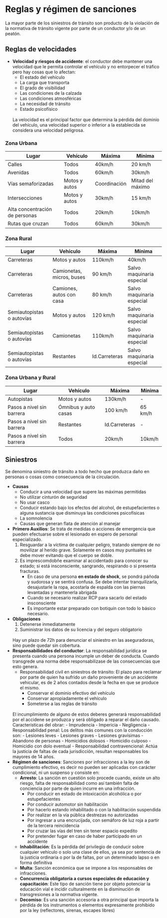 # Reglas y régimen de sanciones
La mayor parte de los siniestros de tránsito son producto de la violación de la normativa de tránsito vigente por parte de un conductor y/o de un peatón.

## Reglas de velocidades
- **Velocidad y riesgos de accidente**: el conductor debe mantener una velocidad que le permita controlar el vehículo y no entorpecer el tráfico pero hay cosas que lo afectan:
    - El estado del vehículo
    - La carga que transporta
    - El grado de visibilidad
    - Las condiciones de la calzada
    - Las condiciones atmosféricas
    - La necesidad de tránsito
    - Estado psicofísico
    <br>
    La velocidad es el principal factor que determina la pérdida del dominio del vehículo, una velocidad superior o inferior a la establecida se considera una velocidad peligrosa.

### Zona Urbana

| Lugar | Vehículo | Máxima | Mínima |
| ----- | ----- | ----- | ----- |
| Calles | Todos | 40km/h | 20 km/h |
| Avenidas | Todos | 60km/h | 30km/h |
| Vías semaforizadas | Motos y autos | Coordinación | Mitad del máximo | 
| Intersecciones | Motos y autos | 30km/h | 15 km/h |
| Alta concentración de personas | Todos | 20km/h | 10km/h |
| Rutas que cruzan | Todos | 60km/h | 30km/h |

### Zona Rural
| Lugar | Vehículo | Máxima | Mínima |
| ----- | ----- | ----- | ----- |
| Carreteras | Motos y autos | 110km/h | 40km/h |
| Carreteras | Camionetas, micros, buses | 90 km/h | Salvo maquinaria especial |
| Carreteras | Camiones, autos con casa | 80 km/h | Salvo maquinaria especial |
| Semiautopistas o autovías | Motos y autos | 120 km/h | Salvo maquinaria especial |
| Semiautopistas o autovías | Camionetas | 110km/h | Salvo maquinaria especial |
| Semiautopistas o autovías | Restantes | Id.Carreteras | Salvo maquinaria especial |

### Zona Urbana y Rural
| Lugar | Vehículo | Máxima | Mínima |
| ----- | ----- | ----- | ----- |
| Autopistas | Motos y autos | 130km/h | - |
| Pasos a nivel sin barrera | Ómnibus y auto casas | 100 km/h | 65 km/h |
| Pasos a nivel sin barrera | Restantes | Id.Carreteras | - |
| Pasos a nivel sin barrera | Todos | 20km/h | 10km/h |

## Siniestros
Se denomina siniestro de tránsito a todo hecho que produzca daño en personas o cosas como consecuencia de la circulación.
- **Causas**
    - Conducir a una velocidad que supere las máximas permitidas
    - No utilizar cinturón de seguridad
    - No usar casco
    - Conducir estando bajo los efectos del alcohol, de estupefacientes o alguna sustancia que disminuya las condiciones psicofísicas
    - La somnolencia
    - Causas que generan flata de atención al manejar
- **Primero Auxilios**: Se trata de medidas o acciones de emergencia que pueden efectuarse sobre el lesionado en espero de personal especializado.
    1. Resguardar a la víctima de cualquier peligro, tratando siempre de no movilizar al herido grave. Solamente en casos muy puntuales se debe mover evitando que el cuerpo se doble.
    2. Es imprescomdobñe examinar al accidentado para conocer su estado; si está insconsciente, sangrando, respirando o si presenta fracturas.
        - En caso de una persona **en estado de shock**, se pondrá páñoda y sudorosa y se sentirá confusa. Se debe intentar tranquilizarla, desajustarle la ropa, acostarla de espalda con las piernas levantadas y mantenerla abrigada
        - Cuando se necesario realizar RCP para sacarlo del estado insconsciente
        - Es importante estar preparado con botiquín con todo lo básico necesario.
- **Obligaciones**
    1. Detenerse inmediatamente
    2. Suministrar los datos de su licencia y del seguro obligatorio
    <br>
    Hay un plazo de 72h para denunciar el siniestro en las aseguradoras, sino puede quedar sin cobertura.
- **Responsabilidades del conductor**: La responsabilidad jurídica se presenta cuando una persona incumple un deber de conducta. Cuando transgrede una norma debe responsabilizase de las consecuencias que esto genera.
    - Responsabilidad civil en siniestros de tránsito: El plazo para reclamar por parte de quien ha sufrido un daño proveniente de un accidente vehicular, es de 2 años contados desde la fecha en que se produce el mismo.
        - Conservar el dominio efectivo del vehículo
        - Conservar apropiadamente el vehículo
        - Someterse a las reglas de tránsito
    <br>
    El incumplimiento de alguno de estos deberes generará responsabilidad por el accidene se produzca y será obligado a reparar el daño causado.
    Características del obrar:
        - Imprudencia
        - Impericia
        - Negligencia
    - Responsabilidad penal: Los delitos más comunes con la conducción son: 
        - Lesiones leves
        - Lesiones graves
        - Lesiones gravísimas
        - Abandono de personas
        - Homicidios dolosos
        - Homicidio culposo
        - Homicidio con dolo eventual
    - Responsabilidad contravencional: Actúa la justicia de faltas de cada jurisdicción, resultan responsables los mayores de 14 años.
- **Régimen de sanciones**: Sanciones por infracciones a la ley son de cumplimiento efectivo, es decir no pueden ser aplicadas con carácter condicional, ni un suspenso y consiste en:
    - **Arresto**: La sanción en cuestión solo procede cuando, existe un alto riesgo, falta de responsabilidad como así también falta de conciencia por parte de quien incurre en una infracción.
        - Por conducir en estado de intoxicación alcohólica o por estupefacientes
        - Por conducir automotor sin habilitación
        - Por hacerlo estando inhabilitado o con la habilitación suspendida
        - Por realizar en la vía pública destrezas no autorizadas
        - Por ingresar a una encrucijada, con semáforo de luz roja a partir de la tercera reincidencia
        - Por cruzar las vías del tren sin tener espacio expedito
        - Por pretender fugar en caso de haber participado en un accidente
    - **Inhabilitación**: Es la pérdida del privilegio de conducir sobre cualquier vehículo o solo una clase de ellos, ya sea por sentencia de la justicia ordinaria o por la de faltas, por un determinado lapso o en forma definitiva
    - **Multa**: Sanción económica que se impone a los responsables de infracciones.
    - **Concurrencia obligatoria a cursos especiales de educación y capacitación**: Este tipo de sanción tiene por objeto potenciar la educación vial e incidir culturalmente en la disminución de transgresiones a la normativa vigente.
    - **Decomiso**: Es una sanción accesoria a otra principal que importa la pérdida de los instrumentos o elementos expresamente prohibido por la ley (reflectores, sirenas, escapes libres)